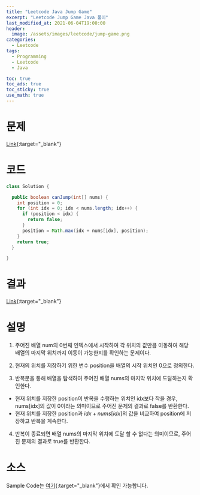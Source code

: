 ```yaml
---
title: "Leetcode Java Jump Game"
excerpt: "Leetcode Jump Game Java 풀이"
last_modified_at: 2021-06-04T19:00:00
header:
  image: /assets/images/leetcode/jump-game.png
categories:
  - Leetcode
tags:
  - Programming
  - Leetcode
  - Java

toc: true
toc_ads: true
toc_sticky: true
use_math: true
---
```

# 문제
[Link](https://leetcode.com/problems/jump-game/){:target="_blank"}

# 코드
```java
class Solution {

  public boolean canJump(int[] nums) {
    int position = 0;
    for (int idx = 0; idx < nums.length; idx++) {
      if (position < idx) {
        return false;
      }
      position = Math.max(idx + nums[idx], position);
    }
    return true;
  }

}
```

# 결과
[Link](https://leetcode.com/submissions/detail/502732061/){:target="_blank"}

# 설명
1. 주어진 배열 num의 0번째 인덱스에서 시작하여 각 위치의 값만큼 이동하여 해당 배열의 마지막 위치까지 이동이 가능한지를 확인하는 문제이다.

2. 현재의 위치를 저장하기 위한 변수 position을 배열의 시작 위치인 0으로 정의한다.

3. 반복문을 통해 배열을 탐색하여 주어진 배열 nums의 마지막 위치에 도달하는지 확인한다.
- 현재 위치를 저장한 position이 반복을 수행하는 위치인 idx보다 작을 경우, nums[idx]의 값이 0이라는 의미이므로 주어진 문제의 결과로 false를 반환한다.
- 현재 위치를 저장한 position과 $idx + nums[idx]$의 값을 비교하여 position에 저장하고 반복을 계속한다.

4. 반복이 종료되면 배열 nums의 마지막 위치에 도달 할 수 없다는 의미이므로, 주어진 문제의 결과로 true를 반환한다.

# 소스
Sample Code는 [여기](https://github.com/GracefulSoul/leetcode/blob/master/src/main/java/gracefulsoul/problems/JumpGame.java){:target="_blank"}에서 확인 가능합니다.